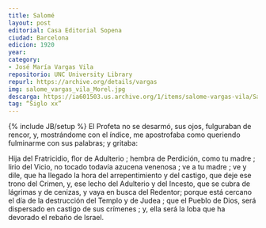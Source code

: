 ```yaml
---
title: Salomé
layout: post
editorial: Casa Editorial Sopena
ciudad: Barcelona
edicion: 1920
year: 
category:
- José María Vargas Vila
repositorio: UNC University Library
repurl: https://archive.org/details/vargas 
img: salome_vargas_vila_Morel.jpg
descarga: https://ia601503.us.archive.org/1/items/salome-vargas-vila/Salom%C3%A9%20-%20Vargas%20Vila.pdf
tag: “Siglo xx”
---
```

{% include JB/setup %}
El Profeta no se desarmó, sus ojos, fulguraban de rencor, y, mostrándome con el índice, me apostrofaba como queriendo fulminarme con sus palabras; y gritaba:
 
Hija del Fratricidio, flor de Adulterio ; hembra de Perdición, como tu madre ; lirio del Vicio, no tocado todavía azucena venenosa ; ve a tu madre ; ve y dile, que ha llegado la hora del arrepentimiento y del castigo, que deje ese trono del Crimen, y, ese lecho del Adulterio y del Incesto, que se cubra de lágrimas y de cenizas, y vaya en busca del Redentor; porque está cercano el día de la destrucción del Templo y de Judea ; que el Pueblo de Dios, será dispersado en castigo de sus crímenes ; y, ella será la loba que ha devorado el rebaño de Israel.
